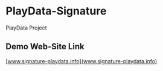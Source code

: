 # PlayData-Signature
PlayData Project

## Demo Web-Site Link
[www.signature-playdata.info](www.signature-playdata.info)
